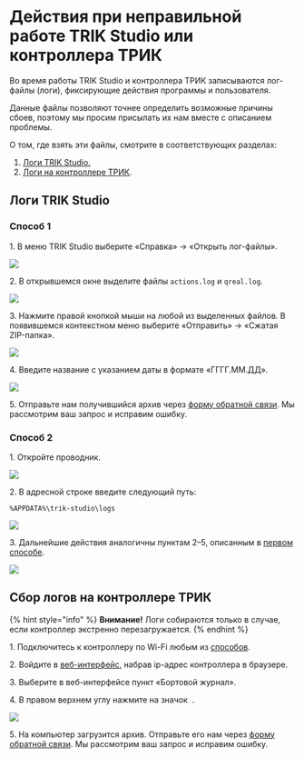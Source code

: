 # Действия при неправильной работе TRIK Studio или контроллера ТРИК

Во время работы TRIK Studio и контроллера ТРИК записываются лог-файлы (логи), фиксирующие действия программы и пользователя.

Данные файлы позволяют точнее определить возможные причины сбоев, поэтому мы просим присылать их нам вместе с описанием проблемы.

О том, где взять эти файлы, смотрите в соответствующих разделах:

1. [Логи TRIK Studio.](logging.md#trikstudio)
2. [Логи на контроллере ТРИК](logging.md#trik).

## Логи TRIK Studio <a href="#trikstudio" id="trikstudio"></a>

### Способ 1

1\. В меню TRIK Studio выберите «Справка» → «Открыть лог-файлы».

![](<../.gitbook/assets/logging0 (1).png>)

2\. В открывшемся окне выделите файлы `actions.log` и `qreal.log`.

![](../.gitbook/assets/logging4.png)

3\. Нажмите правой кнопкой мыши на любой из выделенных файлов. В появившемся контекстном меню выберите «Отправить» → «Сжатая ZIP-папка».

![](../.gitbook/assets/logging6.png)

4\. Введите название с указанием даты в формате «ГГГГ.ММ.ДД».

![](../.gitbook/assets/logging7.png)

5\. Отправьте нам получившийся архив через [форму обратной связи](https://trikset.com/support#feedback). Мы рассмотрим ваш запрос и исправим ошибку.

### Способ 2

1\. Откройте проводник.

![](../.gitbook/assets/logging1.png)

2\. В адресной строке введите следующий путь:

```
%APPDATA%\trik-studio\logs
```

![](../.gitbook/assets/logging3.png)

3\. Дальнейшие действия аналогичны пунктам 2–5, описанным в [первом способе](logging.md#sposob-1).

![](../.gitbook/assets/logging4.png)

## Сбор логов на контроллере ТРИК <a href="#trik" id="trik"></a>

{% hint style="info" %}
**Внимание!** Логи собираются только в случае, если контроллер экстренно перезагружается.
{% endhint %}

1\. Подключитесь к контроллеру по Wi-Fi любым из [способов](../trik/wi-fi/network-connection.md).

2\. Войдите в [веб-интерфейс](../trik/web-interface.md), набрав ip-адрес контроллера в браузере.

3\. Выберите в веб-интерфейсе пункт «Бортовой журнал».

4\. В правом верхнем углу нажмите на значок <img src="../.gitbook/assets/logs2 (1).png" alt="" data-size="line"> .

![](../.gitbook/assets/logs.png)

5\. На компьютер загрузится архив. Отправьте его нам через [форму обратной связи](https://trikset.com/support#feedback). Мы рассмотрим ваш запрос и исправим ошибку.
